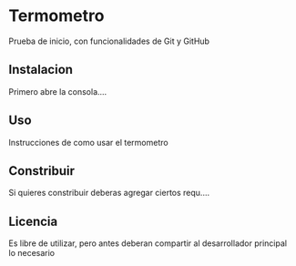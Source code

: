 # Termometro
  Prueba de inicio, con funcionalidades de Git y GitHub 

## Instalacion
  Primero abre la consola....

## Uso
  Instrucciones de como usar el termometro

## Constribuir
  Si quieres constribuir deberas agregar ciertos requ....
 
## Licencia
  Es libre de utilizar, pero antes deberan compartir al desarrollador principal lo necesario 
